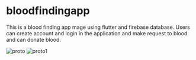 # bloodfindingapp

This is a blood finding app mage using flutter and firebase database. Users can create account and login in the application and make request to blood and can donate blood. 

![proto](https://github.com/nirajbhatta24/blood_finding_app/assets/79129703/367ac7e4-fa8c-43e0-b7dc-d07e89f802da)
![proto1](https://github.com/nirajbhatta24/blood_finding_app/assets/79129703/56dab30b-da16-43e9-87ab-892fde514c23)
